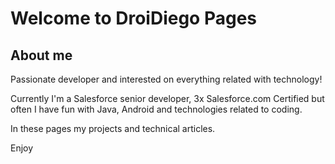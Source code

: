 # Welcome to DroiDiego Pages

## About me

Passionate developer and interested on everything related with technology!

Currently I'm a Salesforce senior developer, 3x Salesforce.com Certified but often I have fun with Java, Android and technologies related to coding.

In these pages my projects and technical articles.

Enjoy

